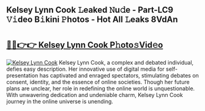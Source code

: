 ## Kelsey Lynn Cook 𝙻eaked 𝙽u𝚍e - Part-LC9 𝚅𝚒deo B𝚒kini 𝙿hotos - Hot All 𝙻eaks 8VdAn

# <h2><a href="http://ld0ikh.urlbe.top/?page=Kelsey+Lynn+Cook">🔗🔗👉👉 Kelsey Lynn Cook P𝚑oto𝚜Vid𝚎o</a></h2>

[![Kelsey Lynn Cook](https://i.imgur.com/eBuTRDB.gif)](http://ld0ikh.urlbe.top/?page=Kelsey+Lynn+Cook)
Kelsey Lynn Cook, a complex and debated individual, defies easy description. Her innovative use of digital media for self-presentation has captivated and enraged spectators, stimulating debates on consent, identity, and the essence of online societies. Though her future plans are unclear, her role in redefining the online world is unquestionable. With unwavering dedication and undeniable charm, Kelsey Lynn Cook journey in the online universe is unending.
